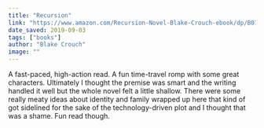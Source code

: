 ```yaml
---
title: "Recursion"
link: "https://www.amazon.com/Recursion-Novel-Blake-Crouch-ebook/dp/B07HDSHP7N"
date_saved: 2019-09-03
tags: ["books"]
author: "Blake Crouch"
image: ""
---
```


A fast-paced, high-action read. A fun time-travel romp with some great characters. Ultimately I thought the premise was smart and the writing handled it well but the whole novel felt a little shallow. There were some really meaty ideas about identity and family wrapped up here that kind of got sidelined for the sake of the technology-driven plot and I thought that was a shame. Fun read though.
